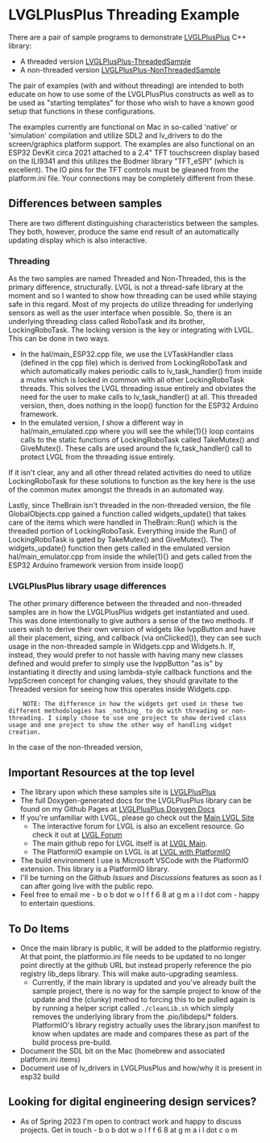 # LVGLPlusPlus Threading Example

There are a pair of sample programs to demonstrate [LVGLPlusPlus](https://github.com/bobwolff68/LVGLPlusPlus) C++ library:
- A threaded version [LVGLPlusPlus-ThreadedSample](https://github.com/bobwolff68/LVGLPlusPlus-ThreadedSample)
- A non-threaded version [LVGLPlusPlus-NonThreadedSample](https://github.com/bobwolff68/LVGLPlusPlus-NonThreadedSample)

The pair of examples (with and without threading) are intended to both educate on how to use some of the LVGLPlusPlus constructs as well as to be used as "starting templates" for those who wish to have a known good setup that functions in these configurations.

The examples currently are functional on Mac in so-called 'native' or 'simulation' compilation and utilize SDL2 and lv_drivers to do the screen/graphics platform support. The examples are also functional on an ESP32 DevKit circa 2021 attached to a 2.4" TFT touchscreen display based on the ILI9341 and this utilizes the Bodmer library "TFT_eSPI" (which is excellent). The IO pins for the TFT controls must be gleaned from the platform.ini file. Your connections may be completely different from these.

## Differences between samples

There are two different distinguishing characteristics between the samples. They both, however, produce the same end result of an automatically updating display which is also interactive.

### Threading

As the two samples are named Threaded and Non-Threaded, this is the primary difference, structurally. LVGL is not a thread-safe library at the moment and so I wanted to show how threading can be used while staying safe in this regard. Most of my projects do utilize threading for underlying sensors as well as the user interface when possible. So, there is an underlying threading class called RoboTask and its brother, LockingRoboTask. The locking version is the key or integrating with LVGL. This can be done in two ways.
- In the hal/main_ESP32.cpp file, we use the LVTaskHandler class (defined in the cpp file) which is derived from LockingRoboTask and which automatically makes periodic calls to lv_task_handler() from inside a mutex which is locked in common with all other LockingRoboTask threads. This solves the LVGL threading issue entirely and obviates the need for the user to make calls to lv_task_handler() at all. This threaded version, then, does nothing in the loop() function for the ESP32 Arduino framework.
- In the emulated version, I show a different way in hal/main_emulated.cpp where you will see the while(1){} loop contains calls to the static functions of LockingRoboTask called TakeMutex() and GiveMutex(). These calls are used around the lv_task_handler() call to protect LVGL from the threading issue entirely. 

If it isn't clear, any and all other thread related activities do need to utilize LockingRoboTask for these solutions to function as the key here is the use of the common mutex amongst the threads in an automated way.

Lastly, since TheBrain isn't threaded in the non-threaded version, the file GlobalObjects.cpp gained a function called widgets_update() that takes care of the items which were handled in TheBrain::Run() which is the threaded portion of LockingRoboTask. Everything inside the Run() of LockingRoboTask is gated by TakeMutex() and GiveMutex(). The widgets_update() function then gets called in the emulated version hal/main_emulator.cpp from inside the while(1){} and gets called from the ESP32 Arduino framework version from inside loop()

### LVGLPlusPlus library usage differences

The other primary difference between the threaded and non-threaded samples are in how the LVGLPlusPlus widgets get instantiated and used. This was done intentionally to give authors a sense of the two methods. If users wish to derive their own version of widgets like lvppButton and have all their placement, sizing, and callback (via onClicked()), they can see such usage in the non-threaded sample in Widgets.cpp and Widgets.h. If, instead, they would prefer to not hassle with having many new classes defined and would prefer to simply use the lvppButton "as is" by instantiating it directly and using lambda-style callback functions and the lvppScreen concept for changing values, they should gravitate to the Threaded version for seeing how this operates inside Widgets.cpp.

        NOTE: The difference in how the widgets get used in these two different methodologies has _nothing_ to do with threading or non-threading. I simply chose to use one project to show derived class usage and one project to show the other way of handling widget creation. 

In the case of the non-threaded version, 
## Important Resources at the top level
- The library upon which these samples site is [LVGLPlusPlus](https://bobwolff68.github.io/LVGLPlusPlus)
- The full Doxygen-generated docs for the LVGLPlusPlus library can be found on my Github Pages at [LVGLPlusPlus Doxygen Docs](https://bobwolff68.github.io/LVGLPlusPlus)
- If you're unfamiliar with LVGL, please go check out the [Main LVGL Site](https://lvgl.io)
  - The interactive forum for LVGL is also an excellent resource. Go check it out at [LVGL Forum](https://forum.lvgl.io/)
  - The main github repo for LVGL itself is at [LVGL Main](https://github.com/lvgl/lvgl).
  - The PlatformIO example on LVGL is at [LVGL with PlatformIO](https://github.com/lvgl/lv_platformio)
- The build environment I use is Microsoft VSCode with the PlatformIO extension. This library is a PlatformIO library.
- I'll be turning on the Github _Issues_ and _Discussions_ features as soon as I can after going live with the public repo.
- Feel free to email me - b o b dot w o l f f 6 8 at g m a i l dot com - happy to entertain questions.

## To Do Items

- Once the main library is public, it will be added to the platformio registry. At that point, the platformio.ini file needs to be updated to no longer point directly at the github URL but instead properly reference the pio registry lib_deps library. This will make auto-upgrading seamless.
  - Currently, if the main library is updated and you've already built the sample project, there is no way for the sample project to know of the update and the (clunky) method to forcing this to be pulled again is by running a helper script called `./cleanLib.sh` which simply removes the underlying library from the .pio/libdeps/* folders. PlatformIO's library registry actually uses the library.json manifest to know when updates are made and compares these as part of the build process pre-build.
- Document the SDL bit on the Mac (homebrew and associated platform.ini items)
- Document use of lv_drivers in LVGLPlusPlus and how/why it is present in esp32 build

## Looking for digital engineering design services?

- As of Spring 2023 I'm open to contract work and happy to discuss projects. Get in touch - b o b dot w o l f f 6 8 at g m a i l dot c o m
